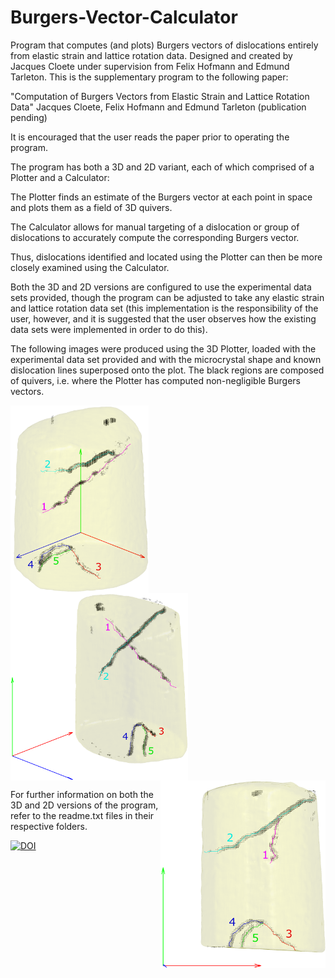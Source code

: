 # Burgers-Vector-Calculator
Program that computes (and plots) Burgers vectors of dislocations entirely from elastic strain and lattice rotation data. Designed and created by Jacques Cloete under supervision from Felix Hofmann and Edmund Tarleton. This is the supplementary program to the following paper:

"Computation of Burgers Vectors from Elastic Strain and Lattice Rotation Data"
Jacques Cloete, Felix Hofmann and Edmund Tarleton
(publication pending)

It is encouraged that the user reads the paper prior to operating the program.

The program has both a 3D and 2D variant, each of which comprised of a Plotter and a Calculator:

The Plotter finds an estimate of the Burgers vector at each point in space and plots them as a field of 3D quivers.

The Calculator allows for manual targeting of a dislocation or group of dislocations to accurately compute the corresponding Burgers vector.

Thus, dislocations identified and located using the Plotter can then be more closely examined using the Calculator.

Both the 3D and 2D versions are configured to use the experimental data sets provided, though the program can be adjusted to take any elastic strain and lattice rotation data set (this implementation is the responsibility of the user, however, and it is suggested that the user observes how the existing data sets were implemented in order to do this).

The following images were produced using the 3D Plotter, loaded with the experimental data set provided and with the microcrystal shape and known dislocation lines superposed onto the plot. The black regions are composed of quivers, i.e. where the Plotter has computed non-negligible Burgers vectors.

<img src="https://github.com/JacquesCloete/Burgers-Vector-Calculator/blob/main/Burgers_Vector_Program_Cloete_J_FINAL/3D/goodfigure1.png" width="221" height="300" align="left" /> <img src="https://github.com/JacquesCloete/Burgers-Vector-Calculator/blob/main/Burgers_Vector_Program_Cloete_J_FINAL/3D/goodfigure2.png" width="284" height="300" align="center" /> <img src="https://github.com/JacquesCloete/Burgers-Vector-Calculator/blob/main/Burgers_Vector_Program_Cloete_J_FINAL/3D/goodfigure3.png" width="264" height="300" align="right" />

For further information on both the 3D and 2D versions of the program, refer to the readme.txt files in their respective folders.

[![DOI](https://zenodo.org/badge/408582523.svg)](https://zenodo.org/badge/latestdoi/408582523)
